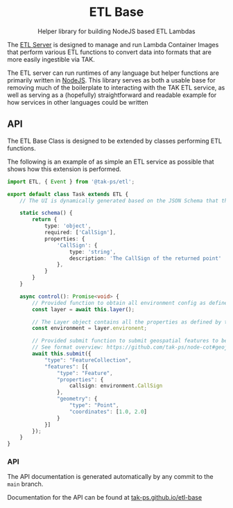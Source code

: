 <h1 align=center>ETL Base</h1>

<p align=center>Helper library for building NodeJS based ETL Lambdas</p>

The [ETL Server](https://github.com/tak-ps/etl) is designed to manage and run
Lambda Container Images that perform various ETL functions to convert data into
formats that are more easily ingestible via TAK.

The ETL server can run runtimes of any language but helper functions are primarily
written in [NodeJS](https://nodejs.org/en). This library serves as both a usable
base for removing much of the boilerplate to interacting with the TAK ETL service,
as well as serving as a (hopefully) straightforward and readable example for how
services in other languages could be written

## API

The ETL Base Class is designed to be extended by classes performing ETL functions.

The following is an example of as simple an ETL service as possible that shows
how this extension is performed.

```ts
import ETL, { Event } from '@tak-ps/etl';

export default class Task extends ETL {
    // The UI is dynamically generated based on the JSON Schema that the Lambda provides in the schema method.

    static schema() {
        return {
            type: 'object',
            required: ['CallSign'],
            properties: {
                'CallSign': {
                    type: 'string',
                    description: 'The CallSign of the returned point'
                },
            }
        }
    }

    async control(): Promise<void> {
        // Provided function to obtain all environment config as defined by a user in the UI
        const layer = await this.layer();

        // The Layer object contains all the properties as defined by the Get Layer API
        const environment = layer.environent;

        // Provided submit function to submit geospatial features to be converted to CoT
        // See format overview: https://github.com/tak-ps/node-cot#geojson-spec
        await this.submit({
            "type": "FeatureCollection",
            "features": [{
                "type": "Feature",
                "properties": {
                    callsign: environment.CallSign
                },
                "geometry": {
                    "type": "Point",
                    "coordinates": [1.0, 2.0]
                }
            }]
        });
    }
}
```

### API

The API documentation is generated automatically by any commit to the `main` branch.

Documentation for the API can be found at [tak-ps.github.io/etl-base](https://tak-ps.github.io/etl-base/)

